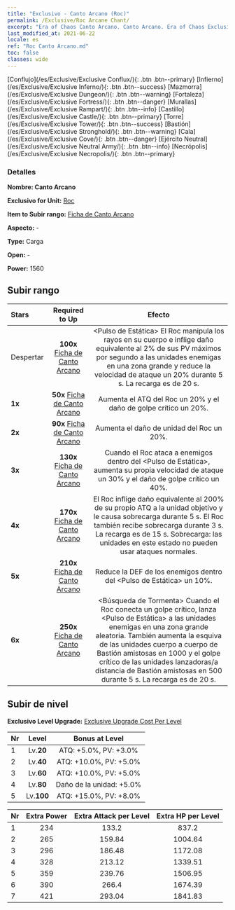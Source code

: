 ```yaml
---
title: "Exclusivo - Canto Arcano (Roc)"
permalink: /Exclusive/Roc Arcane Chant/
excerpt: "Era of Chaos Canto Arcano. Canto Arcano. Era of Chaos Exclusivo Canto Arcano. Roc Exclusivo."
last_modified_at: 2021-06-22
locale: es
ref: "Roc Canto Arcano.md"
toc: false
classes: wide
---
```

 [Conflujo](/es/Exclusive/Exclusive Conflux/){: .btn .btn--primary} [Infierno](/es/Exclusive/Exclusive Inferno/){: .btn .btn--success} [Mazmorra](/es/Exclusive/Exclusive Dungeon/){: .btn .btn--warning} [Fortaleza](/es/Exclusive/Exclusive Fortress/){: .btn .btn--danger} [Murallas](/es/Exclusive/Exclusive Rampart/){: .btn .btn--info} [Castillo](/es/Exclusive/Exclusive Castle/){: .btn .btn--primary} [Torre](/es/Exclusive/Exclusive Tower/){: .btn .btn--success} [Bastión](/es/Exclusive/Exclusive Stronghold/){: .btn .btn--warning} [Cala](/es/Exclusive/Exclusive Cove/){: .btn .btn--danger} [Ejército Neutral](/es/Exclusive/Exclusive Neutral Army/){: .btn .btn--info} [Necrópolis](/es/Exclusive/Exclusive Necropolis/){: .btn .btn--primary} 

### Detalles
 **Nombre: Canto Arcano** 

 **Exclusivo for Unit:** [Roc](/es/units/Roc/) 

 **Item to Subir rango:** [Ficha de Canto Arcano](/ItemsES/con_915/)

 **Aspecto:** -

 **Type:** Carga

 **Open:** -

 **Power:** 1560

## Subir rango

  |     Stars    |  Required to Up | Efecto |
  |:-------------|:---------------:|:---------------:|
  |  Despertar  | **100x** [Ficha de Canto Arcano](/ItemsES/con_915/) | <Pulso de Estática> El Roc manipula los rayos en su cuerpo e inflige daño equivalente al 2% de sus PV máximos por segundo a las unidades enemigas en una zona grande y reduce la velocidad de ataque un 20% durante 5 s. La recarga es de 20 s. |
  | **1x** <i class="fas fa-star"/> | **50x** [Ficha de Canto Arcano](/ItemsES/con_915/) | Aumenta el ATQ del Roc un 20% y el daño de golpe crítico un 20%. |
  | **2x** <i class="fas fa-star"/> | **90x** [Ficha de Canto Arcano](/ItemsES/con_915/) | Aumenta el daño de unidad del Roc un 20%. |
  | **3x** <i class="fas fa-star"/> | **130x** [Ficha de Canto Arcano](/ItemsES/con_915/) | Cuando el Roc ataca a enemigos dentro del <Pulso de Estática>, aumenta su propia velocidad de ataque un 30% y el daño de golpe crítico un 40%. |
  | **4x** <i class="fas fa-star"/> | **170x** [Ficha de Canto Arcano](/ItemsES/con_915/) | <Descarga de Rayos> El Roc inflige daño equivalente al 200% de su propio ATQ a la unidad objetivo y le causa sobrecarga durante 5 s. El Roc también recibe sobrecarga durante 3 s. La recarga es de 15 s. Sobrecarga: las unidades en este estado no pueden usar ataques normales. |
  | **5x** <i class="fas fa-star"/> | **210x** [Ficha de Canto Arcano](/ItemsES/con_915/) | Reduce la DEF de los enemigos dentro del <Pulso de Estática> un 10%. |
  | **6x** <i class="fas fa-star"/> | **250x** [Ficha de Canto Arcano](/ItemsES/con_915/) | <Búsqueda de Tormenta> Cuando el Roc conecta un golpe crítico, lanza <Pulso de Estática> a las unidades enemigas en una zona grande aleatoria. También aumenta la esquiva de las unidades cuerpo a cuerpo de Bastión amistosas en 1000 y el golpe crítico de las unidades lanzadoras/a distancia de Bastión amistosas en 500 durante 5 s. La recarga es de 20 s. |


## Subir de nivel
 **Exclusivo Level Upgrade:** [Exclusive Upgrade Cost Per Level](/Exclusive/ExclusiveUpgradeCostPerLevel/)

  |  Nr  |   Level  | Bonus at Level |
  |:-----|:--------:|:--------------:|
  | 1 | Lv.**20** | ATQ: +5.0%, PV: +3.0% |
  | 2 | Lv.**40** | ATQ: +10.0%, PV: +5.0% |
  | 3 | Lv.**60** | ATQ: +10.0%, PV: +5.0% |
  | 4 | Lv.**80** | Daño de la unidad: +5.0% |
  | 5 | Lv.**100** | ATQ: +15.0%, PV: +8.0% |


  |  Nr  |  Extra Power | Extra Attack per Level | Extra HP per Level |
  |:-----|:--------:|:--------:|:--------:|
  | 1 | 234 | 133.2 | 837.2 |
  | 2 | 265 | 159.84 | 1004.64 |
  | 3 | 296 | 186.48 | 1172.08 |
  | 4 | 328 | 213.12 | 1339.51 |
  | 5 | 359 | 239.76 | 1506.95 |
  | 6 | 390 | 266.4 | 1674.39 |
  | 7 | 421 | 293.04 | 1841.83 |


